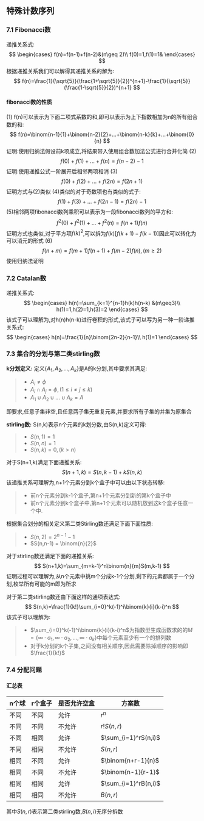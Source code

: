 ## 特殊计数序列
### 7.1 Fibonacci数
递推关系式:
$$
\begin{cases}
f(n)=f(n-1)+f(n-2)&(n\geq 2)\\
f(0)=1,f(1)=1&
\end{cases}
$$
根据递推关系我们可以解得其递推关系的解为:
$$
f(n)=\frac{1}{\sqrt{5}}(\frac{1+\sqrt{5}}{2})^{n+1}-\frac{1}{\sqrt{5}}(\frac{1-\sqrt{5}}{2})^{n+1}
$$

#### fibonacci数的性质
(1) f(n)可以表示为下面二项式系数的和,即可以表示为上下指数相加为n的所有组合数的和:
$$
f(n)=\binom{n-1}{1}+\binom{n-2}{2}+...+\binom{n-k}{k}+...+\binom{0}{n}
$$
证明:使用归纳法假设前k项成立,将结果带入使用组合数加法公式进行合并化简
(2) 
$$
f(0)+f(1)+...+f(n)=f(n-2)-1
$$
证明:使用递推公式一阶展开后相邻两项相消
(3)
$$
f(0)+f(2)+...+f(2n)=f(2n+1)
$$
证明方式与(2)类似
(4)类似的对于奇数项也有类似的式子:
$$
f(1)+f(3)+...+f(2n-1)=f(2n)-1
$$
(5)相邻两项fibonacci数列乘积可以表示为一段fibonacci数列的平方和:
$$
f^2(0)+f^2(1)+...+f^2(n)=f(n+1)f(n)
$$
证明方式也类似,对于平方项$f(k)^2$,可以拆为$f(k)[f(k+1)-f(k-1)]$因此可以转化为可以消元的形式
(6)
$$
f(n+m)=f(m+1)f(n+1)+f(m-2)f(n),(m\geq2)
$$
使用归纳法证明

### 7.2 Catalan数
递推关系式:
$$
\begin{cases}
h(n)=\sum_{k=1}^{n-1}h(k)h(n-k) &(n\geq3)\\
h(1)=1,h(2)=1,h(3)=2
\end{cases}
$$
该式子可以理解为,对h(n)h(n-k)进行卷积的形式,该式子可以写为另一种一阶递推关系式:
$$
\begin{cases}
h(n)=\frac{1}{n}\binom{2n-2}{n-1}\\
h(1)=1
\end{cases}
$$

### 7.3 集合的分划与第二类stirling数
**k分划定义:**
定义$\{A_1,A_2,...,A_k\}$是A的k分划,其中要求其满足:
>+ $A_i\neq \phi$
>+ $A_i \cap A_j = \phi,(1\leq i\neq j\leq k)$
>+ $A_1\cup A_2 \cup ...\cup A_k=A$

即要求,任意子集非空,且任意两子集无重复元素,并要求所有子集的并集为原集合

**stirling数:**
S(n,k)表示n个元素的k划分数,由S(n,k)定义可得:
>+ $S(n,1) = 1$
>+ $S(n,n) = 1$
>+ $S(n,k) = 0 ,(k> n)$

对于S(n+1,k)满足下面递推关系:
$$
S(n+1,k)=S(n,k-1)+kS(n,k)
$$
该递推关系可理解为,n+1个元素分到k个盒子中可以由以下状态转移:
>+ 前n个元素分到k-1个盒子,第n+1个元素分到新的第k个盒子中
>+ 前n个元素分到k个盒子中,第n+1个元素可以随机放到这k个盒子任意一个中.

根据集合划分的相关定义第二类Stirling数还满足下面下面性质:
>+ $S(n,2)=2^{n-1}-1$
>+ $S(n,n-1) = \binom{n}{2}$

对于stirling数还满足下面的递推关系:
$$
S(n+1,k)=\sum_{m=k-1}^n\binom{n}{m}S(m,k-1)
$$
证明过程可以理解为,从n个元素中挑m个分成k-1个分划,剩下的元素都属于一个分划,枚举所有可能的m即为所求

对于第二类stirling数还由下面这样的通项表达式:
$$
S(n,k)=\frac{1}{k!}\sum_{i=0}^k(-1)^i\binom{k}{i}(k-i)^n
$$
该式子可以理解为:
>+ $\sum_{i=0}^k(-1)^i\binom{k}{i}(k-i)^n$为指数型生成函数求的的$M=\{\infty \cdot a_1,\infty \cdot a_2,...,\infty \cdot a_k\}$中每个元素至少有一个的排列数
>+ 对于k分划的k个子集,之间没有相关顺序,因此需要除掉顺序的影响即$\frac{1}{k!}$

### 7.4 分配问题
#### 汇总表
|n个球|r个盒子|是否允许空盒|方案数|
|---|---|---|---|
|不同|不同|允许|$r^n$|
|不同|不同|不允许|$r!S(n,r)$|
|不同|相同|允许|$\sum_{i=1}^rS(n,i)$|
|不同|相同|不允许|$S(n,r)$|
|相同|不同|允许|$\binom{n+r-1}{n}$|
|相同|不同|不允许|$\binom{n-1}{r-1}$|
|相同|相同|允许|$\sum_{i=1}^rB(n,i)$|
|相同|相同|不允许|$B(n,r)$|

其中$S(n,r)$表示第二类stirling数,$B(n,i)$无序分拆数